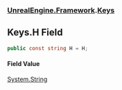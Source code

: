 ### [UnrealEngine.Framework](./UnrealEngine-Framework.md 'UnrealEngine.Framework').[Keys](./Keys.md 'UnrealEngine.Framework.Keys')
## Keys.H Field
  
```csharp
public const string H = H;
```
#### Field Value
[System.String](https://docs.microsoft.com/en-us/dotnet/api/System.String 'System.String')  
